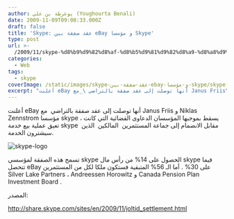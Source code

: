 ```yaml
---
author: يوغرطة بن علي (Youghourta Benali)
date: 2009-11-09T09:08:33.000Z
draft: false
title: 'Skype: عقد صفقة بين eBay و مؤسسا Skype'
type: post
url: >-
  /2009/11/skype-%d8%b9%d9%82%d8%af-%d8%b5%d9%81%d9%82%d8%a9-%d8%a8%d9%8a%d9%86-ebay-%d9%88-%d9%85%d8%a4%d8%b3%d8%b3%d8%a7-skype/
categories:
  - Web
tags:
  - skype
coverImage: /static/images/skype-عقد-صفقة-بين-ebay-و-مؤسسا-skype/skype-logo.jpg
excerpt: "أعلنت eBay أنها توصلت إلى عقد صفقة بالتراضي \_مع Janus Friis\_و Niklas Zennstrom مؤسسا skype ، يسقط بموجبها المؤسسان الدعاوى القضائية التي كانت تعيق عملية بيع خدمة skype\_ مقابل الانضمام إلى جماعة المستثمرين\_ المالكين\_ الذين سيشترون الخدمة.\n\n![skype-logo](/static/images/skype-عقد-صفقة-بين-ebay-و-مؤسسا-skype/skype-logo.jpg)\n\nتسمح هذه الصفقة لمؤسسي"
---
```

أعلنت eBay أنها توصلت إلى عقد صفقة بالتراضي  مع Janus Friis و Niklas Zennstrom مؤسسا skype ، يسقط بموجبها المؤسسان الدعاوى القضائية التي كانت تعيق عملية بيع خدمة skype  مقابل الانضمام إلى جماعة المستثمرين  المالكين  الذين سيشترون الخدمة.

![skype-logo](/static/images/skype-عقد-صفقة-بين-ebay-و-مؤسسا-skype/skype-logo.jpg)

تسمح هذه الصفقة لمؤسسي skype الحصول على 14% من رأس مال skype فيما تتحصل eBay على 30% . أما الـ 56% المتبقية فستكون ملكا لكل من المستثمرين  Silver Lake Partners ، Andreessen Horowitz و Canada Pension Plan Investment Board .

المصدر:

<http://share.skype.com/sites/en/2009/11/joltid_settlement.html>
